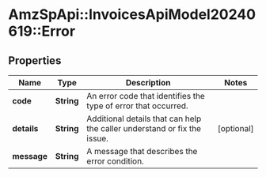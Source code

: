 # AmzSpApi::InvoicesApiModel20240619::Error

## Properties
Name | Type | Description | Notes
------------ | ------------- | ------------- | -------------
**code** | **String** | An error code that identifies the type of error that occurred. | 
**details** | **String** | Additional details that can help the caller understand or fix the issue. | [optional] 
**message** | **String** | A message that describes the error condition. | 

